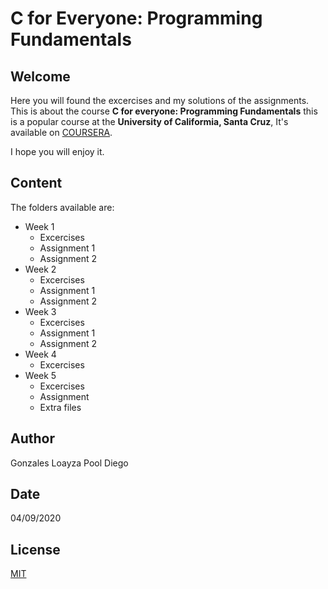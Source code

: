 # C for Everyone: Programming Fundamentals

## Welcome

Here you will found the excercises and my solutions of the assignments. This is about the course **C for everyone: Programming Fundamentals** this is a popular course at the **University of Califormia, Santa Cruz**, It's available on [COURSERA](https://www.coursera.org/learn/c-for-everyone/home/welcome).

I hope you will enjoy it.

## Content

The folders available are:

- Week 1
    - Excercises
    - Assignment 1
    - Assignment 2
- Week 2
    - Excercises
    - Assignment 1
    - Assignment 2
- Week 3
    - Excercises
    - Assignment 1
    - Assignment 2
- Week 4
    - Excercises
- Week 5
    - Excercises
    - Assignment 
    - Extra files

## Author

Gonzales Loayza Pool Diego

## Date

04/09/2020

## License

[MIT](https://choosealicense.com/licenses/mit/)

